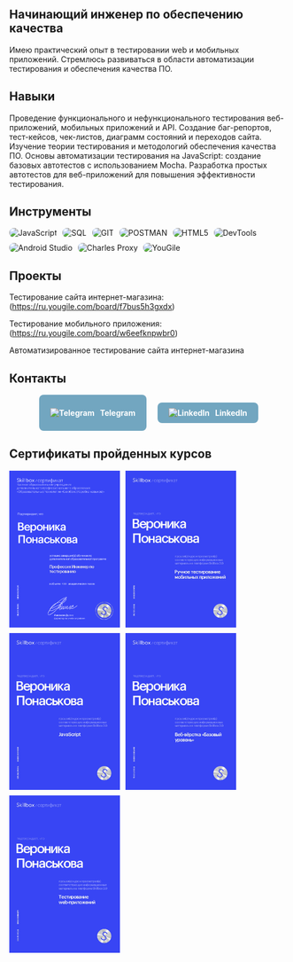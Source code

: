 ## Начинающий инженер по обеспечению качества

Имею практический опыт в тестировании web и мобильных приложений. Стремлюсь развиваться в области автоматизации тестирования и обеспечения качества ПО.

## Навыки
Проведение функционального и нефункционального тестирования веб-приложений, мобильных приложений и API.
Создание баг-репортов, тест-кейсов, чек-листов, диаграмм состояний и переходов сайта.
Изучение теории тестирования и методологий обеспечения качества ПО.
Основы автоматизации тестирования на JavaScript: создание базовых автотестов с использованием Mocha.
Разработка простых автотестов для веб-приложений для повышения эффективности тестирования.

## Инструменты
<div style="display: flex; gap: 10px; flex-wrap: wrap;">
  <img  style='border-radius: 8px;' src="https://img.shields.io/badge/-JavaScript-FFFFF0?style=for-the-badge&logo=JavaScript" alt="JavaScript"/>
  <img style='border-radius: 8px;' src="https://img.shields.io/badge/-SQL-FFFFF0?style=for-the-badge&logo=SQL" alt="SQL"/>
  <img style='border-radius: 8px;' src="https://img.shields.io/badge/-GIT-FFFFF0?style=for-the-badge&logo=GIT" alt="GIT"/>
  <img style='border-radius: 8px;' src="https://img.shields.io/badge/-POSTMAN-FFFFF0?style=for-the-badge&logo=POSTMAN" alt="POSTMAN"/>
  <img style='border-radius: 8px;' src="https://img.shields.io/badge/-HTML-FFFFF0?style=for-the-badge&logo=HTML5" alt="HTML5"/>
  <img style='border-radius: 8px;' src="https://img.shields.io/badge/-DEVTOOLS-FFFFF0?style=for-the-badge&logo=Chrome" alt="DevTools"/>
  <img style='border-radius: 8px;' src="https://img.shields.io/badge/-ANDROIDSTUDIO-FFFFF0?style=for-the-badge&logo=AndroidStudio" alt="Android Studio"/>
  <img style='border-radius: 8px;' src="https://img.shields.io/badge/-CharlesProxy-FFFFF0?style=for-the-badge&logo=Charles" alt="Charles Proxy"/>
  <img style='border-radius: 8px;' src="https://img.shields.io/badge/-YouGile-FFFFF0?style=for-the-badge&logo=YouGile" alt="YouGile"/>
</div>

## Проекты
Тестирование сайта интернет-магазина:
(https://ru.yougile.com/board/f7bus5h3gxdx)

Тестирование мобильного приложения:
(https://ru.yougile.com/board/w6eefknpwbr0)

Автоматизированное тестирование сайта интернет-магазина

## Контакты

<div style="display: flex; gap: 20px; flex-wrap: wrap; justify-content: center;">
  <!-- Телеграм -->
  <a href="https://t.me/veronikaponask" target="_blank" style="
    display: flex; align-items: center; padding: 10px 20px; border-radius: 8px; background-color: #72a6c0ff; color: white; text-decoration: none; font-weight: bold; overflow:hidden;">
    <img src="https://img.icons8.com/ios-filled/24/ffffff/telegram-app.png" style="margin-right: 10px;" alt="Telegram"/>
    Telegram
  </a>
  
  <!-- LinkedIn -->
  <a href="https://www.linkedin.com/in/%D0%B2%D0%B5%D1%80%D0%BE%D0%BD%D0%B8%D0%BA%D0%B0-%D0%BF%D0%BE%D0%BD%D0%B0%D1%81%D1%8C%D0%BA%D0%BE%D0%B2%D0%B0-6059b7351/" target="_blank" style="
    display:flex; align-items:center; padding:10px 20px; border-radius:8px; background-color:#72a6c0ff; color:white;text-decoration:none;font-weight:bold; overflow:hidden;">
    <img src="https://img.icons8.com/ios-filled/24/ffffff/linkedin.png" style="margin-right:10px;" alt="LinkedIn"/>
    LinkedIn
  </a>
</div>

## Сертификаты пройденных курсов

<div style="display: flex; gap: 10px; flex-wrap: wrap;"> <img src="https://github.com/VeronikaPonaskova/VeronikaPonaskova/blob/main/assets/ARMXhqjAN3r2KDOukbovzKE4BLX3jEZz.png" width="200"/> <img src="https://github.com/VeronikaPonaskova/VeronikaPonaskova/blob/main/assets/7nGf8iZqiq7BrDK38AjcbuXcbPtkuGZw.png" width="200"/> <img src="https://github.com/VeronikaPonaskova/VeronikaPonaskova/blob/main/assets/CzquHJujfMpIMoJyQrLosZ1ecV16tGNl.png" width="200"/> <img src="https://github.com/VeronikaPonaskova/VeronikaPonaskova/blob/main/assets/UTnlR9kQ2eaKL9pz8Y0H8mpWhjuE1qzV.png" width="200"/> <img src="https://github.com/VeronikaPonaskova/VeronikaPonaskova/blob/main/assets/ZHheYjy2wbnDSnUR3OhEcluzsaZL1vWb.png" width="200"/>
</div>
